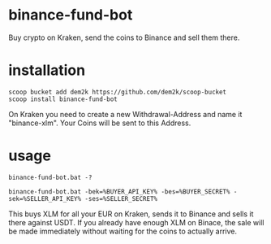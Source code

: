 # binance-fund-bot

Buy crypto on Kraken, send the coins to Binance and sell them there.

# installation

````
scoop bucket add dem2k https://github.com/dem2k/scoop-bucket
scoop install binance-fund-bot
````

On Kraken you need to create a new Withdrawal-Address and name it "binance-xlm". Your Coins will be sent to this Address.

# usage

````
binance-fund-bot.bat -?

binance-fund-bot.bat -bek=%BUYER_API_KEY% -bes=%BUYER_SECRET% -sek=%SELLER_API_KEY% -ses=%SELLER_SECRET%
````

This buys XLM for all your EUR on Kraken, sends it to Binance and sells it there against USDT. If you already have enough XLM on Binace, the sale will be made immediately without waiting for the coins to actually arrive.

